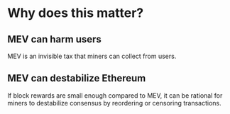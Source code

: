 # Why does this matter?

## MEV can harm users

MEV is an invisible tax that miners can collect from users.

## MEV can destabilize Ethereum

If block rewards are small enough compared to MEV, it can be rational for miners to destabilize consensus by reordering or censoring transactions.

